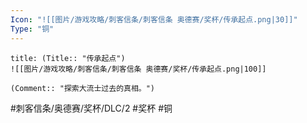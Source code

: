 ```yaml
---
Icon: "![[图片/游戏攻略/刺客信条/刺客信条 奥德赛/奖杯/传承起点.png|30]]"
Type: "铜"
---
```

```ad-common-bronze-trophy
title: (Title:: "传承起点")
![[图片/游戏攻略/刺客信条/刺客信条 奥德赛/奖杯/传承起点.png|100]]

(Comment:: "探索大流士过去的真相。")
```

#刺客信条/奥德赛/奖杯/DLC/2 #奖杯 #铜
